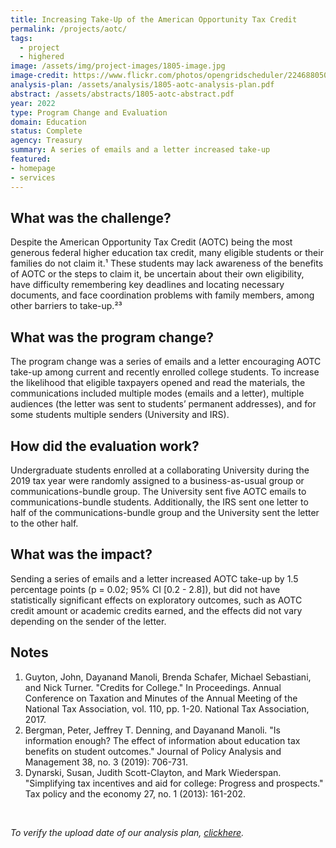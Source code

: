 ```yaml
---
title: Increasing Take-Up of the American Opportunity Tax Credit
permalink: /projects/aotc/
tags: 
  - project
  - highered
image: /assets/img/project-images/1805-image.jpg
image-credit: https://www.flickr.com/photos/opengridscheduler/22468805072
analysis-plan: /assets/analysis/1805-aotc-analysis-plan.pdf
abstract: /assets/abstracts/1805-aotc-abstract.pdf
year: 2022
type: Program Change and Evaluation
domain: Education
status: Complete
agency: Treasury
summary: A series of emails and a letter increased take-up
featured: 
- homepage
- services
---
```


## What was the challenge?
Despite the American Opportunity Tax Credit (AOTC) being the most generous federal higher education tax credit, many eligible students or their families do not claim it.¹ These students may lack awareness of the benefits of AOTC or the steps to claim it, be uncertain about their own eligibility, have difficulty remembering key deadlines and locating necessary documents, and face coordination problems with family members, among other barriers to take-up.²³

## What was the program change?
The program change was a series of emails and a letter encouraging AOTC take-up among current and recently enrolled college students. To increase the likelihood that eligible taxpayers opened and read the materials, the communications included multiple modes (emails and a letter), multiple audiences (the letter was sent to students’ permanent addresses), and for some students multiple senders (University and IRS). 

## How did the evaluation work?
Undergraduate students enrolled at a collaborating University during the 2019 tax year were randomly assigned to a business-as-usual group or communications-bundle group. The University sent five AOTC emails to communications-bundle students. Additionally, the IRS sent one letter to half of the communications-bundle group and the University sent the letter to the other half.

## What was the impact?
Sending a series of emails and a letter increased AOTC take-up by 1.5 percentage points (p = 0.02; 95% CI [0.2 - 2.8]), but did not have statistically significant effects on exploratory outcomes, such as AOTC credit amount or academic credits earned, and the effects did not vary depending on the sender of the letter. 

## Notes
1. Guyton, John, Dayanand Manoli, Brenda Schafer, Michael Sebastiani, and Nick Turner. "Credits for College." In Proceedings. Annual Conference on Taxation and Minutes of the Annual Meeting of the National Tax Association, vol. 110, pp. 1-20. National Tax Association, 2017.
2. Bergman, Peter, Jeffrey T. Denning, and Dayanand Manoli. "Is information enough? The effect of information about education tax benefits on student outcomes." Journal of Policy Analysis and Management 38, no. 3 (2019): 706-731.
3. Dynarski, Susan, Judith Scott-Clayton, and Mark Wiederspan. "Simplifying tax incentives and aid for college: Progress and prospects." Tax policy and the economy 27, no. 1 (2013): 161-202.
<br>
<p>
<i>To verify the upload date of our analysis plan, <a href="https://github.com/gsa-oes/office-of-evaluation-sciences/commits/master/assets/analysis/1805-aotc-analysis-plan.pdf" target="_blank"> clickhere</a>.</i>
</p>
